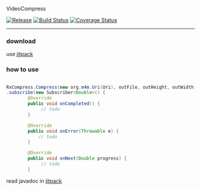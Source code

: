 VideoCompress

[![Release](https://jitpack.io/v/Qixingchen/VideoCompress.svg?style=flat-square)](https://jitpack.io/#Qixingchen/VideoCompress)
[![Build Status](https://travis-ci.org/Qixingchen/VideoCompress.svg?branch=master)](https://travis-ci.org/Qixingchen/VideoCompress)
[![Coverage Status](https://coveralls.io/repos/github/Qixingchen/VideoCompress/badge.svg)](https://coveralls.io/github/Qixingchen/VideoCompress)

---
### download

 use [jitpack](https://jitpack.io/#Qixingchen/VideoCompress)

### how to use
``` java

RxCompress.Compress(new org.m4m.Uri(Uri), outFile, outHeight, outWidth, rateInKib)
.subscribe(new Subscriber<Double>() {
        @Override
        public void onCompleted() {
             // todo
        }

        @Override
        public void onError(Throwable e) {
            // todo
        }

        @Override
        public void onNext(Double progress) {
             // todo
        }
```


read javadoc in [jitpack](https://jitpack.io/com/github/Qixingchen/VideoCompress/-SNAPSHOT/javadoc/)
